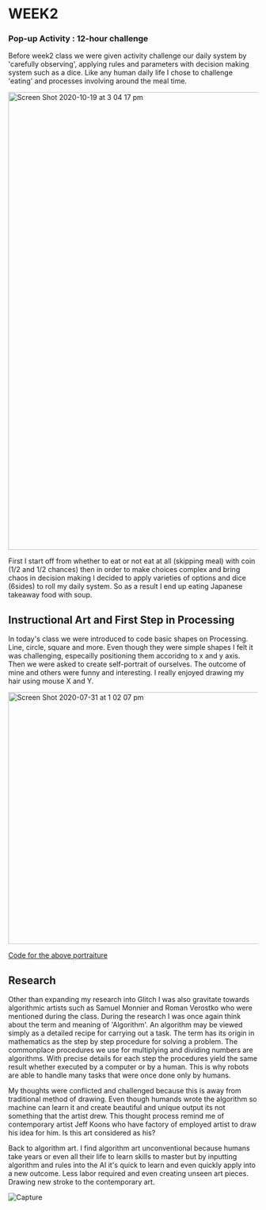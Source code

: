 # WEEK2

### Pop-up Activity : 12-hour challenge
Before week2 class we were given activity challenge our daily system by 'carefully observing', applying rules and parameters with decision making system such as a dice. Like any human daily life I chose to challenge 'eating' and processes involving around the meal time. 

<img width="923" alt="Screen Shot 2020-10-19 at 3 04 17 pm" src="https://user-images.githubusercontent.com/68723268/96400438-71a5af00-121c-11eb-91b4-2069eb390f2d.png">

First I start off from whether to eat or not eat at all (skipping meal) with coin (1/2 and 1/2 chances) then in order to make choices complex and bring chaos in decision making I decided to apply varieties of options and dice (6sides) to roll my daily system. So as a result I end up eating Japanese takeaway food with soup.
## Instructional Art and First Step in Processing
In today's class we were introduced to code basic shapes on Processing. Line, circle, square and more. Even though they were simple shapes I felt it was challenging, especailly positioning them accoridng to x and y axis. Then we were asked to create self-portrait of ourselves. The outcome of mine and others were funny and interesting. I really enjoyed drawing my hair using mouse X and Y.

<img width="508" alt="Screen Shot 2020-07-31 at 1 02 07 pm" src="https://user-images.githubusercontent.com/68723268/96401802-1c6b9c80-1220-11eb-8f99-5429cf3b3205.png">

[Code for the above portraiture](https://github.com/yerim-kim/slave2algorithm/blob/master/week2/Self-Portrait%20Sketch)


## Research
Other than expanding my research into Glitch I was also gravitate towards algorithmic artists such as Samuel Monnier and Roman Verostko who were mentioned during the class. During the research I was once again think about the term and meaning of 'Algorithm'. An algorithm may be viewed simply as a detailed recipe for carrying out a task. The term has its origin in mathematics as the step by step procedure for solving a problem. The  commonplace procedures we use for multiplying and dividing numbers are algorithms. With precise details for each step the procedures yield the same result whether executed by a computer or by a human. This is why robots are able to handle many tasks that were once done only by humans.

My thoughts were conflicted and challenged because this is away from traditional method of drawing. Even though humands wrote the algorithm so machine can learn it and create beautiful and unique output its not something that the artist drew. This thought process remind me of contemporary artist Jeff Koons who have factory of employed artist to draw his idea for him. Is this art considered as his?

Back to algorithm art. I find algorithm art unconventional because humans take years or even all their life to learn skills to master but by inputting algorithm and rules into the AI it's quick to learn and even quickly apply into a new outcome. Less labor required and even creating unseen art pieces. Drawing new stroke to the contemporary art.


![Capture](https://user-images.githubusercontent.com/68723268/90146203-1db5be80-ddc4-11ea-86b6-319f5f9d3e9a.JPG)
